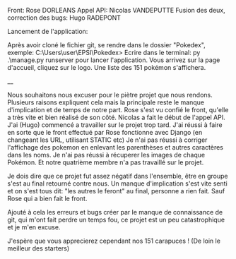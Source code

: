 Front: Rose DORLEANS
Appel API: Nicolas VANDEPUTTE
Fusion des deux, correction des bugs: Hugo RADEPONT

Lancement de l'application:

Après avoir cloné le fichier git, se rendre dans le dossier "Pokedex", exemple: C:\Users\user\EPSI\Pokedex> 
Ecrire dans le terminal: py .\manage.py runserver 
pour lancer l'application.
Vous arrivez sur la page d'accueil, cliquez sur le logo.
Une liste des 151 pokémon s'affichera.


__

Nous souhaitons nous excuser pour le piètre projet que nous rendons. Plusieurs raisons expliquent cela mais la principale reste le manque d'implication et de temps de notre part.
Rose s'est vu confié le front, qu'elle a très vite et bien réalisé de son côté.
Nicolas a fait le début de l'appel API.
J'ai (Hugo) commencé a travailler sur le projet trop tard.
J'ai réussi à faire en sorte que le front effectué par Rose fonctionne avec Django (en changeant les URL, utilisant STATIC etc)
Je n'ai pas réussi à corriger l'affichage des pokemon en enlevant les parenthèses et autres caractères dans les noms.
Je n'ai pas réussi à récuperer les images de chaque Pokémon.
Et notre quatrième membre n'a pas travaillé sur le projet.


Je dois dire que ce projet fut assez négatif dans l'ensemble, être en groupe s'est au final retourné contre nous. Un manque d'implication s'est vite senti et on s'est tous dit:
"les autres le feront" au final, personne a rien fait. Sauf Rose qui a bien fait le front.

Ajouté à cela les erreurs et bugs créer par le manque de connaissance de git, qui m'ont fait perdre un temps fou, ce projet est un peu catastrophique et je m'en excuse.

J'espère que vous apprecierez cependant nos 151 carapuces ! (De loin le meilleur des starters)

